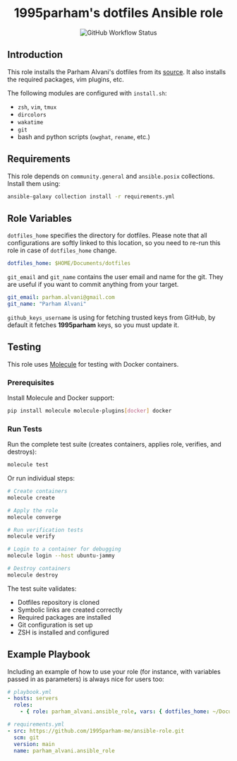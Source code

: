 <h1 align="center"> 1995parham's dotfiles Ansible role </h1>

<p align="center">
  <img alt="GitHub Workflow Status" src="https://img.shields.io/github/actions/workflow/status/1995parham-me/ansible-role/ci.yaml?logo=github&style=for-the-badge">
</p>

## Introduction

This role installs the Parham Alvani's dotfiles from its [source](https://github.com/1995parham/dotfiles).
It also installs the required packages, vim plugins, etc.

The following modules are configured with `install.sh`:

- `zsh`, `vim`, `tmux`
- `dircolors`
- `wakatime`
- `git`
- bash and python scripts (`owghat`, `rename`, etc.)

## Requirements

This role depends on `community.general` and `ansible.posix` collections. Install them using:

```bash
ansible-galaxy collection install -r requirements.yml
```

## Role Variables

`dotfiles_home` specifies the directory for dotfiles. Please note that all configurations are softly linked to this location, so you need
to re-run this role in case of `dotfiles_home` change.

```yaml
dotfiles_home: $HOME/Documents/dotfiles
```

`git_email` and `git_name` contains the user email and name for the git. They are useful if you want to commit anything from your target.

```yaml
git_email: parham.alvani@gmail.com
git_name: "Parham Alvani"
```

`github_keys_username` is using for fetching trusted keys from GitHub, by default it fetches **1995parham** keys, so you must update it.

## Testing

This role uses [Molecule](https://molecule.readthedocs.io/) for testing with Docker containers.

### Prerequisites

Install Molecule and Docker support:

```bash
pip install molecule molecule-plugins[docker] docker
```

### Run Tests

Run the complete test suite (creates containers, applies role, verifies, and destroys):

```bash
molecule test
```

Or run individual steps:

```bash
# Create containers
molecule create

# Apply the role
molecule converge

# Run verification tests
molecule verify

# Login to a container for debugging
molecule login --host ubuntu-jammy

# Destroy containers
molecule destroy
```

The test suite validates:
- Dotfiles repository is cloned
- Symbolic links are created correctly
- Required packages are installed
- Git configuration is set up
- ZSH is installed and configured

## Example Playbook

Including an example of how to use your role (for instance, with variables passed in as parameters) is always nice for users too:

```yaml
# playbook.yml
- hosts: servers
  roles:
    - { role: parham_alvani.ansible_role, vars: { dotfiles_home: ~/Documents/dotfiles } }
```

```yaml
# requirements.yml
- src: https://github.com/1995parham-me/ansible-role.git
  scm: git
  version: main
  name: parham_alvani.ansible_role
```

